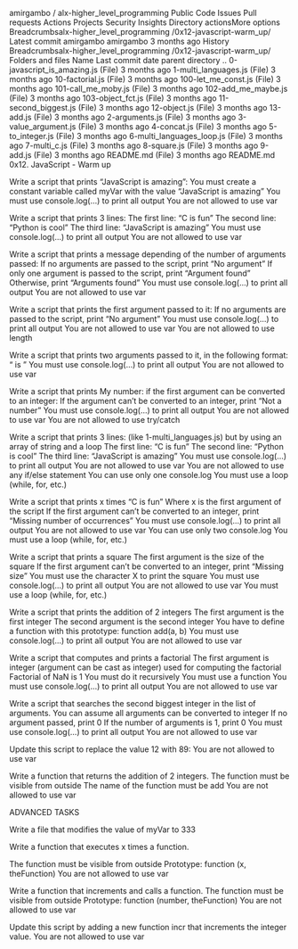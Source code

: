 
amirgambo
/
alx-higher_level_programming
Public
Code
Issues
Pull requests
Actions
Projects
Security
Insights
Directory actionsMore options
Breadcrumbsalx-higher_level_programming
/0x12-javascript-warm_up/
Latest commit
amirgambo
amirgambo
3 months ago
History
Breadcrumbsalx-higher_level_programming
/0x12-javascript-warm_up/
Folders and files
Name	Last commit date
parent directory
..
0-javascript_is_amazing.js
(File)
3 months ago
1-multi_languages.js
(File)
3 months ago
10-factorial.js
(File)
3 months ago
100-let_me_const.js
(File)
3 months ago
101-call_me_moby.js
(File)
3 months ago
102-add_me_maybe.js
(File)
3 months ago
103-object_fct.js
(File)
3 months ago
11-second_biggest.js
(File)
3 months ago
12-object.js
(File)
3 months ago
13-add.js
(File)
3 months ago
2-arguments.js
(File)
3 months ago
3-value_argument.js
(File)
3 months ago
4-concat.js
(File)
3 months ago
5-to_integer.js
(File)
3 months ago
6-multi_languages_loop.js
(File)
3 months ago
7-multi_c.js
(File)
3 months ago
8-square.js
(File)
3 months ago
9-add.js
(File)
3 months ago
README.md
(File)
3 months ago
README.md
0x12. JavaScript - Warm up

Write a script that prints “JavaScript is amazing”:
You must create a constant variable called myVar with the value “JavaScript is amazing” You must use console.log(...) to print all output You are not allowed to use var

Write a script that prints 3 lines:
The first line: “C is fun” The second line: “Python is cool” The third line: “JavaScript is amazing” You must use console.log(...) to print all output You are not allowed to use var

Write a script that prints a message depending of the number of arguments passed:
If no arguments are passed to the script, print “No argument” If only one argument is passed to the script, print “Argument found” Otherwise, print “Arguments found” You must use console.log(...) to print all output You are not allowed to use var

Write a script that prints the first argument passed to it:
If no arguments are passed to the script, print “No argument” You must use console.log(...) to print all output You are not allowed to use var You are not allowed to use length

Write a script that prints two arguments passed to it, in the following format: “ is ”
You must use console.log(...) to print all output You are not allowed to use var

Write a script that prints My number: if the first argument can be converted to an integer:
If the argument can’t be converted to an integer, print “Not a number” You must use console.log(...) to print all output You are not allowed to use var You are not allowed to use try/catch

Write a script that prints 3 lines: (like 1-multi_languages.js) but by using an array of string and a loop
The first line: “C is fun” The second line: “Python is cool” The third line: “JavaScript is amazing” You must use console.log(...) to print all output You are not allowed to use var You are not allowed to use any if/else statement You can use only one console.log You must use a loop (while, for, etc.)

Write a script that prints x times “C is fun”
Where x is the first argument of the script If the first argument can’t be converted to an integer, print “Missing number of occurrences” You must use console.log(...) to print all output You are not allowed to use var You can use only two console.log You must use a loop (while, for, etc.)

Write a script that prints a square
The first argument is the size of the square If the first argument can’t be converted to an integer, print “Missing size” You must use the character X to print the square You must use console.log(...) to print all output You are not allowed to use var You must use a loop (while, for, etc.)

Write a script that prints the addition of 2 integers
The first argument is the first integer The second argument is the second integer You have to define a function with this prototype: function add(a, b) You must use console.log(...) to print all output You are not allowed to use var

Write a script that computes and prints a factorial
The first argument is integer (argument can be cast as integer) used for computing the factorial Factorial of NaN is 1 You must do it recursively You must use a function You must use console.log(...) to print all output You are not allowed to use var

Write a script that searches the second biggest integer in the list of arguments.
You can assume all arguments can be converted to integer If no argument passed, print 0 If the number of arguments is 1, print 0 You must use console.log(...) to print all output You are not allowed to use var

Update this script to replace the value 12 with 89:
You are not allowed to use var

Write a function that returns the addition of 2 integers.
The function must be visible from outside The name of the function must be add You are not allowed to use var

ADVANCED TASKS

Write a file that modifies the value of myVar to 333

Write a function that executes x times a function.

The function must be visible from outside Prototype: function (x, theFunction) You are not allowed to use var

Write a function that increments and calls a function.
The function must be visible from outside Prototype: function (number, theFunction) You are not allowed to use var

Update this script by adding a new function incr that increments the integer value.
You are not allowed to use var
